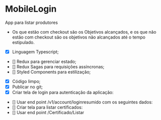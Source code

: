 # MobileLogin
App para listar produtores
- Os que estão com checkout são os Objetivos alcançados, e os que não estão com checkout são os objetivos não alcançados até o tempo estipulado.
- [x] Linguagem Typescript;
- [] Redux para gerenciar estado;
- [] Redux Sagas para requisições assíncronas;
- [] Styled Components para estilização;
- [x] Código limpo;
- [x] Publicar no git;
- [x]   Criar tela de login para autenticação da aplicação:
- []  Usar end point /v1/account/loginresumido com os seguintes dados: 
- [] Criar tela para listar certificados:
- []  Usar end point /Certificado/Listar

